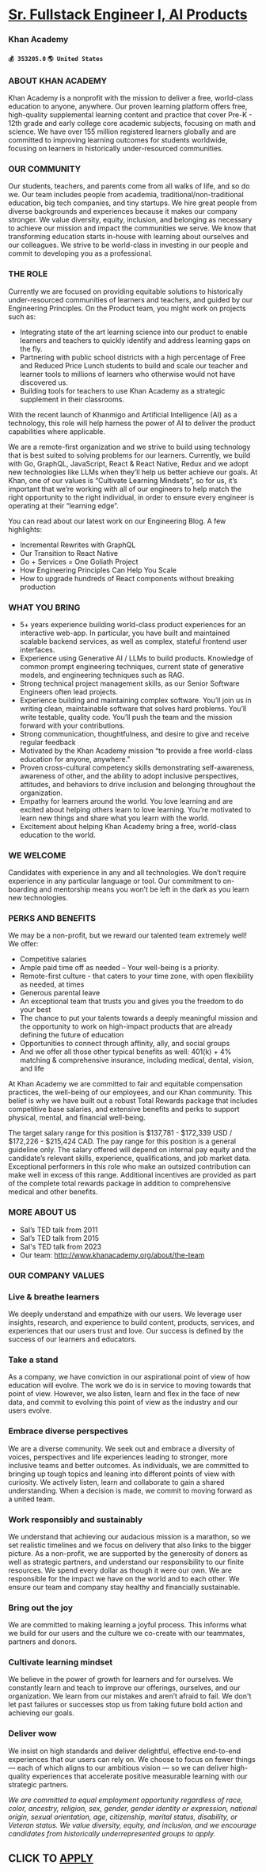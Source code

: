 # [Sr. Fullstack Engineer I, AI Products](https://www.remotewlb.com/apply/sr-fullstack-engineer-i-ai-products-56740)  
### Khan Academy  
#### `💰 353205.0` `🌎 United States`  

### ABOUT KHAN ACADEMY

Khan Academy is a nonprofit with the mission to deliver a free, world-class education to anyone, anywhere. Our proven learning platform offers free, high-quality supplemental learning content and practice that cover Pre-K - 12th grade and early college core academic subjects, focusing on math and science. We have over 155 million registered learners globally and are committed to improving learning outcomes for students worldwide, focusing on learners in historically under-resourced communities.

### OUR COMMUNITY

Our students, teachers, and parents come from all walks of life, and so do we. Our team includes people from academia, traditional/non-traditional education, big tech companies, and tiny startups. We hire great people from diverse backgrounds and experiences because it makes our company stronger. We value diversity, equity, inclusion, and belonging as necessary to achieve our mission and impact the communities we serve. We know that transforming education starts in-house with learning about ourselves and our colleagues. We strive to be world-class in investing in our people and commit to developing you as a professional.

### THE ROLE

Currently we are focused on providing equitable solutions to historically under-resourced communities of learners and teachers, and guided by our Engineering Principles. On the Product team, you might work on projects such as:

  * Integrating state of the art learning science into our product to enable learners and teachers to quickly identify and address learning gaps on the fly.
  * Partnering with public school districts with a high percentage of Free and Reduced Price Lunch students to build and scale our teacher and learner tools to millions of learners who otherwise would not have discovered us.
  * Building tools for teachers to use Khan Academy as a strategic supplement in their classrooms.

With the recent launch of Khanmigo and Artificial Intelligence (AI) as a technology, this role will help harness the power of AI to deliver the product capabilities where applicable.

We are a remote-first organization and we strive to build using technology that is best suited to solving problems for our learners. Currently, we build with Go, GraphQL, JavaScript, React & React Native, Redux and we adopt new technologies like LLMs when they’ll help us better achieve our goals. At Khan, one of our values is “Cultivate Learning Mindsets”, so for us, it’s important that we’re working with all of our engineers to help match the right opportunity to the right individual, in order to ensure every engineer is operating at their “learning edge”.

You can read about our latest work on our Engineering Blog. A few highlights:

  * Incremental Rewrites with GraphQL
  * Our Transition to React Native
  * Go + Services = One Goliath Project
  * How Engineering Principles Can Help You Scale
  * How to upgrade hundreds of React components without breaking production

### WHAT YOU BRING

  * 5+ years experience building world-class product experiences for an interactive web-app. In particular, you have built and maintained scalable backend services, as well as complex, stateful frontend user interfaces.
  * Experience using Generative AI / LLMs to build products. Knowledge of common prompt engineering techniques, current state of generative models, and engineering techniques such as RAG.
  * Strong technical project management skills, as our Senior Software Engineers often lead projects.
  * Experience building and maintaining complex software. You’ll join us in writing clean, maintainable software that solves hard problems. You’ll write testable, quality code. You’ll push the team and the mission forward with your contributions.
  * Strong communication, thoughtfulness, and desire to give and receive regular feedback
  * Motivated by the Khan Academy mission “to provide a free world-class education for anyone, anywhere."
  * Proven cross-cultural competency skills demonstrating self-awareness, awareness of other, and the ability to adopt inclusive perspectives, attitudes, and behaviors to drive inclusion and belonging throughout the organization.
  * Empathy for learners around the world. You love learning and are excited about helping others learn to love learning. You’re motivated to learn new things and share what you learn with the world.
  * Excitement about helping Khan Academy bring a free, world-class education to the world.

### WE WELCOME

Candidates with experience in any and all technologies. We don’t require experience in any particular language or tool. Our commitment to on-boarding and mentorship means you won’t be left in the dark as you learn new technologies.

### PERKS AND BENEFITS

We may be a non-profit, but we reward our talented team extremely well! We offer:

  * Competitive salaries
  * Ample paid time off as needed – Your well-being is a priority.
  * Remote-first culture - that caters to your time zone, with open flexibility as needed, at times
  * Generous parental leave
  * An exceptional team that trusts you and gives you the freedom to do your best
  * The chance to put your talents towards a deeply meaningful mission and the opportunity to work on high-impact products that are already defining the future of education
  * Opportunities to connect through affinity, ally, and social groups
  * And we offer all those other typical benefits as well: 401(k) + 4% matching & comprehensive insurance, including medical, dental, vision, and life

At Khan Academy we are committed to fair and equitable compensation practices, the well-being of our employees, and our Khan community. This belief is why we have built out a robust Total Rewards package that includes competitive base salaries, and extensive benefits and perks to support physical, mental, and financial well-being.

The target salary range for this position is $137,781 - $172,339 USD / $172,226 - $215,424 CAD. The pay range for this position is a general guideline only. The salary offered will depend on internal pay equity and the candidate’s relevant skills, experience, qualifications, and job market data. Exceptional performers in this role who make an outsized contribution can make well in excess of this range. Additional incentives are provided as part of the complete total rewards package in addition to comprehensive medical and other benefits.

###  **MORE ABOUT US**

  * Sal’s TED talk from 2011
  * Sal’s TED talk from 2015
  * Sal's TED talk from 2023
  * Our team: http://www.khanacademy.org/about/the-team 

### **OUR COMPANY VALUES**

### Live & breathe learners

We deeply understand and empathize with our users. We leverage user insights, research, and experience to build content, products, services, and experiences that our users trust and love. Our success is defined by the success of our learners and educators.

### Take a stand

As a company, we have conviction in our aspirational point of view of how education will evolve. The work we do is in service to moving towards that point of view. However, we also listen, learn and flex in the face of new data, and commit to evolving this point of view as the industry and our users evolve.

### Embrace diverse perspectives

We are a diverse community. We seek out and embrace a diversity of voices, perspectives and life experiences leading to stronger, more inclusive teams and better outcomes. As individuals, we are committed to bringing up tough topics and leaning into different points of view with curiosity. We actively listen, learn and collaborate to gain a shared understanding. When a decision is made, we commit to moving forward as a united team.

### Work responsibly and sustainably

We understand that achieving our audacious mission is a marathon, so we set realistic timelines and we focus on delivery that also links to the bigger picture. As a non-profit, we are supported by the generosity of donors as well as strategic partners, and understand our responsibility to our finite resources. We spend every dollar as though it were our own. We are responsible for the impact we have on the world and to each other. We ensure our team and company stay healthy and financially sustainable.

### Bring out the joy

We are committed to making learning a joyful process. This informs what we build for our users and the culture we co-create with our teammates, partners and donors.

### Cultivate learning mindset

We believe in the power of growth for learners and for ourselves. We constantly learn and teach to improve our offerings, ourselves, and our organization. We learn from our mistakes and aren’t afraid to fail. We don't let past failures or successes stop us from taking future bold action and achieving our goals.

### Deliver wow

We insist on high standards and deliver delightful, effective end-to-end experiences that our users can rely on. We choose to focus on fewer things — each of which aligns to our ambitious vision — so we can deliver high-quality experiences that accelerate positive measurable learning with our strategic partners.

 _We are committed to equal employment opportunity regardless of race, color, ancestry, religion, sex, gender, gender identity or expression, national origin, sexual orientation, age, citizenship, marital status, disability, or Veteran status. We value diversity, equity, and inclusion, and we encourage candidates from historically underrepresented groups to apply._

  
## CLICK TO [APPLY](https://www.remotewlb.com/apply/sr-fullstack-engineer-i-ai-products-56740)

